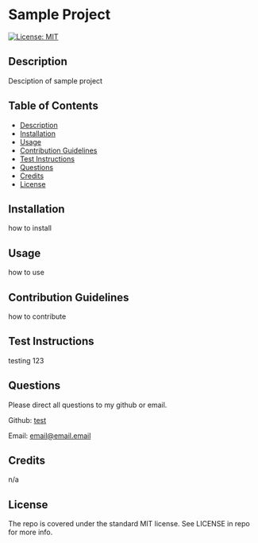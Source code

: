 
# Sample Project

[![License: MIT](https://img.shields.io/badge/License-MIT-yellow.svg)](https://opensource.org/licenses/MIT)

## Description
        
Desciption of sample project

## Table of Contents

- [Description](#description)
- [Installation](#installation)
- [Usage](#usage)
- [Contribution Guidelines](#contribution-guidelines)
- [Test Instructions](#test-instructions)
- [Questions](#questions)
- [Credits](#credits)
- [License](#license)
        
## Installation
        
how to install
        
## Usage
        
how to use

## Contribution Guidelines

how to contribute

## Test Instructions

testing 123

## Questions

Please direct all questions to my github or email.

Github: [test](https://github.com/test)

Email: email@email.email
        
## Credits
    
n/a
        
## License
        
The repo is covered under the standard MIT license. See LICENSE in repo for more info.